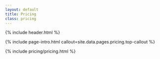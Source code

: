```yaml
---
layout: default
title: Pricing
class: pricing
---
```


{% include header.html %}

{% include page-intro.html callout=site.data.pages.pricing.top-callout %}

{% include pricing/pricing.html %}
